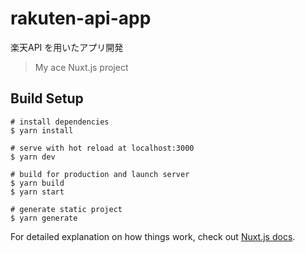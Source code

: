 # rakuten-api-app

楽天API を用いたアプリ開発

> My ace Nuxt.js project

## Build Setup

``` 
# install dependencies
$ yarn install

# serve with hot reload at localhost:3000
$ yarn dev

# build for production and launch server
$ yarn build
$ yarn start

# generate static project
$ yarn generate
```

For detailed explanation on how things work, check out [Nuxt.js docs](https://nuxtjs.org).
